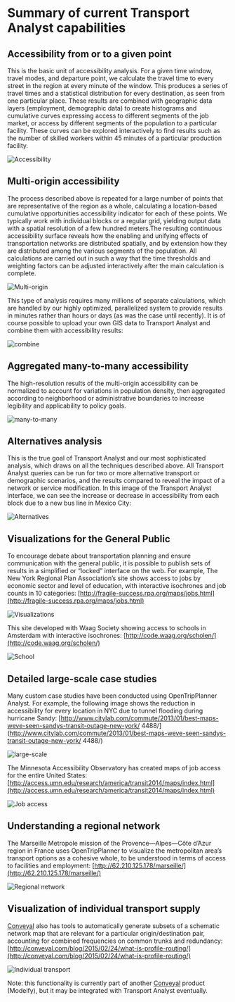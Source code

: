# Summary of current Transport Analyst capabilities

## Accessibility from or to a given point

This is the basic unit of accessibility analysis. For a given time window, travel modes, and departure point, we calculate the travel time to every street in the region at every minute of the window. This produces a series of travel times and a statistical distribution for every destination, as seen from one particular place. These results are combined with geographic data layers (employment, demographic data) to create histograms and cumulative curves expressing access to different segments of the job market, or access by different segments of the population to a particular facility. These curves can be explored interactively to find results such as the number of skilled workers within 45 minutes of a particular production facility.

![Accessibility][Accessibility]

## Multi-origin accessibility

The process described above is repeated for a large number of points that are representative of the region as a whole, calculating a location-based cumulative opportunities accessibility indicator for each of these points. We typically work with individual blocks or a regular grid, yielding output data with a spatial resolution of a few hundred meters.The resulting continuous accessibility surface reveals how the enabling and unifying effects of transportation networks are distributed spatially, and by extension how they are distributed among the various segments of the population. All calculations are carried out in such a way that the time thresholds and weighting factors can be adjusted interactively after the main calculation is complete.

![Multi-origin][Multi-origin]

This type of analysis requires many millions of separate calculations, which are handled by our highly optimized, parallelized system to provide results in minutes rather than hours or days (as was the case until recently). It is of course possible to upload your own GIS data to Transport Analyst and combine them with accessibility results:

![combine][combine]

## Aggregated many-to-many accessibility

The high-resolution results of the multi-origin accessibility can be normalized to account for variations in population density, then aggregated according to neighborhood or administrative boundaries to increase legibility and applicability to policy goals.

![many-to-many][many-to-many]

## Alternatives analysis

This is the true goal of Transport Analyst and our most sophisticated analysis, which draws on all the techniques described above. All Transport Analyst queries can be run for two or more alternative transport or demographic scenarios, and the results compared to reveal the impact of a network or service modification. In this image of the Transport Analyst interface, we can see the increase or decrease in accessibility from each block due to a new bus line in Mexico City:

![Alternatives][Alternatives]

## Visualizations for the General Public

To encourage debate about transportation planning and ensure communication with the general public, it is possible to publish sets of results in a simplified or “locked” interface on the web. For example, The New York Regional Plan Association’s site shows access to jobs by economic sector and level of education, with interactive isochrones and job counts in 10 categories: [http://fragile-success.rpa.org/maps/jobs.html](http://fragile-success.rpa.org/maps/jobs.html)

![Visualizations][Visualizations]

This site developed with Waag Society showing access to schools in Amsterdam with interactive isochrones: [http://code.waag.org/scholen/](http://code.waag.org/scholen/)

![School][School]

## Detailed large-scale case studies

Many custom case studies have been conducted using OpenTripPlanner Analyst. For example, the following image shows the reduction in accessibility for every location in NYC due to tunnel flooding during hurricane Sandy: [http://www.citylab.com/commute/2013/01/best-maps-weve-seen-sandys-transit-outage-new-york/ 4488/](http://www.citylab.com/commute/2013/01/best-maps-weve-seen-sandys-transit-outage-new-york/ 4488/)

![large-scale][large-scale]

The Minnesota Accessibility Observatory has created maps of job access for the entire United States: [http://access.umn.edu/research/america/transit2014/maps/index.html](http://access.umn.edu/research/america/transit2014/maps/index.html)

![Job access][Job access]

## Understanding a regional network

The Marseille Metropole mission of the Provence—Alpes—Côte d’Azur region in France uses OpenTripPlanner to visualize the metropolitan area’s transport options as a cohesive whole, to be understood in terms of access to facilities and employment: [http://62.210.125.178/marseille/](http://62.210.125.178/marseille/)

![Regional network][Regional network]

## Visualization of individual transport supply

[Conveyal](http://conveyal.com/) also has tools to automatically generate subsets of a schematic network map that are relevant for a particular origin/destination pair, accounting for combined frequencies on common trunks and redundancy: [http://conveyal.com/blog/2015/02/24/what-is-profile-routing/](http://conveyal.com/blog/2015/02/24/what-is-profile-routing/)

![Individual transport][Individual transport]

Note: this functionality is currently part of another [Conveyal](http://conveyal.com/) product (Modeify), but it may be integrated with Transport Analyst eventually.

[Accessibility]: /images/tpa/accessibility.jpg "Accessibility"
[Multi-origin]: /images/tpa/multi-origin.jpg "Multi-origin"
[Combine]: /images/tpa/combine.jpg "Combine"
[many-to-many]: /images/tpa/many-to-many.jpg "many-to-many"
[Alternatives]: /images/tpa/alternatives.jpg "Alternatives"
[Visualizations]: /images/tpa/visualizations.jpg "Visualizations"
[School]: /images/tpa/school.jpg "School"
[large-scale]: /images/tpa/large-scale.jpg "large-scale"
[Job access]: /images/tpa/job-access.jpg "Job access"
[Regional network]: /images/tpa/regional-network.jpg "Regional network"
[Individual transport]: /images/tpa/individual-transport.jpg "Individual transport"
